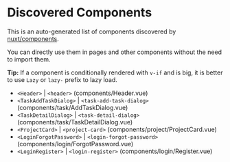 # Discovered Components

This is an auto-generated list of components discovered by [nuxt/components](https://github.com/nuxt/components).

You can directly use them in pages and other components without the need to import them.

**Tip:** If a component is conditionally rendered with `v-if` and is big, it is better to use `Lazy` or `lazy-` prefix to lazy load.

- `<Header>` | `<header>` (components/Header.vue)
- `<TaskAddTaskDialog>` | `<task-add-task-dialog>` (components/task/AddTaskDialog.vue)
- `<TaskDetailDialog>` | `<task-detail-dialog>` (components/task/TaskDetailDialog.vue)
- `<ProjectCard>` | `<project-card>` (components/project/ProjectCard.vue)
- `<LoginForgotPassword>` | `<login-forgot-password>` (components/login/ForgotPassword.vue)
- `<LoginRegister>` | `<login-register>` (components/login/Register.vue)
